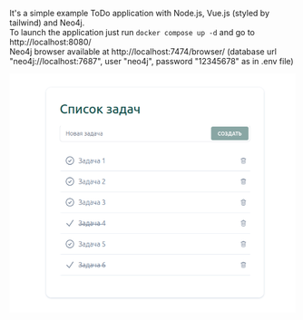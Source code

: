 It's a simple example ToDo application with Node.js, Vue.js (styled by tailwind) and Neo4j.  
To launch the application just run `docker compose up -d` and go to http://localhost:8080/  
Neo4j browser available at http://localhost:7474/browser/ (database url "neo4j://localhost:7687", user "neo4j", password "12345678" as in .env file)

![alt text](image.png)
